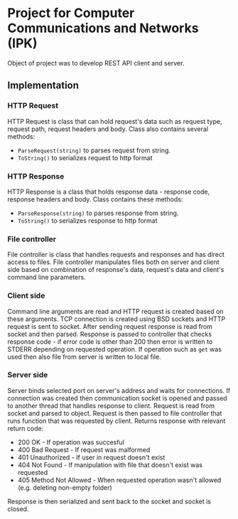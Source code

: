 # Project for Computer Communications and Networks (IPK)
Object of project was to develop REST API client and server.

## Implementation

### HTTP Request
HTTP Request is class that can hold request's data such as request type, request path, request headers and body. Class also contains several methods:
 * `ParseRequest(string)` to parses request from string.
 * `ToString()` to serializes request to http format

### HTTP Response
HTTP Response is a class that holds response data - response code, response headers and body. Class contains these methods:
 * `ParseResponse(string)` to parses response from string.
 * `ToString()` to serializes response to http format

### File controller
File controller is class that handles requests and responses and has direct access to files. File controller manipulates files both on server and client side based on combination of response's data, request's data and client's command line parameters.

### Client side
Command line arguments are read and HTTP request is created based on these arguments. TCP connection is created using BSD sockets and HTTP request is sent to socket. After sending request response is read from socket and then parsed. Response is passed to controller that checks response code - if error code is other than 200 then error is written to STDERR depending on requested operation. If operation such as `get` was used then also file from server is written to local file.

### Server side
Server binds selected port on server's address and waits for connections. If connection was created then communication socket is opened and passed to another thread that handles response to client. Request is read from socket and parsed to object. Request is then passed to file controller that runs function that was requested by client. Returns response with relevant return code:
 * 200 OK - If operation was succesful
 * 400 Bad Request - If request was malformed
 * 401 Unauthorized - If user in request doesn't exist
 * 404 Not Found - If manipulation with file that doesn't exist was requested
 * 405 Method Not Allowed - When requested operation wasn't allowed (e.g. deleting non-empty folder)

Response is then serialized and sent back to the socket and socket is closed.
